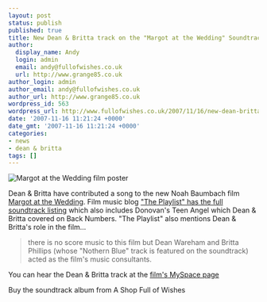 ```yaml
---
layout: post
status: publish
published: true
title: New Dean & Britta track on the "Margot at the Wedding" Soundtrack
author:
  display_name: Andy
  login: admin
  email: andy@fullofwishes.co.uk
  url: http://www.grange85.co.uk
author_login: admin
author_email: andy@fullofwishes.co.uk
author_url: http://www.grange85.co.uk
wordpress_id: 563
wordpress_url: http://www.fullofwishes.co.uk/2007/11/16/new-dean-britta-track-on-the-margot-at-the-wedding-soundtrack/
date: '2007-11-16 11:21:24 +0000'
date_gmt: '2007-11-16 11:21:24 +0000'
categories:
- news
- dean & britta
tags: []
---
```

<div class="imagebox-a"><span class="removed_link" title="http://www.fullofwishes.co.uk/2007/11/16/new-dean-britta-track-on-the-margot-at-the-wedding-soundtrack/margot-at-the-wedding-film-poster/"><img src="http://www.fullofwishes.co.uk/wp/wp-content/uploads/2007/11/margot.thumbnail.jpg" alt='Margot at the Wedding film poster' /></span></div>
<p>Dean & Britta have contributed a song to the new Noah Baumbach film <a href="http://www.imdb.com/title/tt0757361/">Margot at the Wedding</a>. Film music blog <a href="http://theplaylist.blogspot.com/2007/10/margot-at-wedding-soundtrack-tracklist.html">"The Playlist" has the full soundtrack listing</a> which also includes Donovan's Teen Angel which Dean & Britta covered on Back Numbers. "The Playlist" also mentions Dean & Britta's role in the film...</p>
<blockquote><p>there is no score music to this film but Dean Wareham and Britta Phillips (whose "Nothern Blue" track is featured on the soundtrack) acted as the film's music consultants.</p></blockquote>
<p>You can hear the Dean & Britta track at the <a href="http://www.myspace.com/margotatthewedding">film's MySpace page</a></p>
<p><span class="removed_link" title="http://shop.fullofwishes.co.uk/us/B000WM7108">Buy the soundtrack album from A Shop Full of Wishes</span></p>
